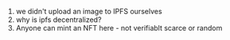 1. we didn't upload an image to IPFS ourselves
2. why is ipfs decentralized?
3. Anyone can mint an NFT here - not verifiablt scarce or random
